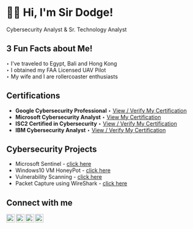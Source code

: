 <h1>👋🏽 Hi, I'm Sir Dodge!</h1> Cybersecurity Analyst & Sr. Technology Analyst

<h2>3 Fun Facts about Me!</h2>

‣ I've traveled to Egypt, Bali and Hong Kong<br/>
‣ I obtained my FAA Licensed UAV Pilot<br/>
‣ My wife and I are rollercoaster enthusiasts

<h2>Certifications</h2>

- <b>Google Cybersecurity Professional</b>
‣ [View / Verify My Certification](https://www.credly.com/badges/2c6dbfc7-681c-4dc0-930b-39a4115cd1fe/linked_in?t=rz8esa)
- <b>Microsoft Cybersecurity Analyst</b>
‣ [View My Certification](https://coursera.org/share/0cd2892000787f765e82353e292e700e)
- <b>ISC2 Certified in Cybersecurity</b>
‣ [View / Verify My Certification](https://www.credly.com/badges/9b7e99b7-47f1-4665-abca-0e55ec230736/public_url)
- <b>IBM Cybersecurity Analyst</b>
‣ [View / Verify My Certification](https://www.credly.com/badges/874e59fe-f4b3-4761-bcb5-3d64bed68120/public_url)



<h2>Cybersecurity Projects</h2>

- Microsoft Sentinel - [click here](https://github.com/sirdodge/projecttest)
- Windows10 VM HoneyPot - [click here](https://github.com/sirdodge/projecttest)
- Vulnerability Scanning - [click here](https://github.com/sirdodge/projecttest)
- Packet Capture using WireShark - [click here](https://github.com/sirdodge/projecttest)

<h2>Connect with me</h2>

[<img align="left" alt="JoshMadakor | YouTube" width="22px" src="https://cdn.jsdelivr.net/npm/simple-icons@v3/icons/youtube.svg" />][youtube]
[<img align="left" alt="JoshMadakor | Twitter" width="22px" src="https://cdn.jsdelivr.net/npm/simple-icons@v3/icons/twitter.svg" />][twitter]
[<img align="left" alt="JoshMadakor | LinkedIn" width="22px" src="https://cdn.jsdelivr.net/npm/simple-icons@v3/icons/linkedin.svg" />][linkedin]
[<img align="left" alt="JoshMadakor | Instagram" width="22px" src="https://cdn.jsdelivr.net/npm/simple-icons@v3/icons/instagram.svg" />][instagram]

[twitter]: https://twitter.com/
[youtube]: https://www.youtube.com
[instagram]: https://www.instagram.com
[linkedin]: https://linkedin.com/in/sirdodge

<!--
**joshmadakor1/joshmadakor1** is a ✨ _special_ ✨ repository because its `README.md` (this file) appears on your GitHub profile.

Here are some ideas to get you started:

- 🔭 I’m currently working on ...
- 🌱 I’m currently learning ...
- 👯 I’m looking to collaborate on ...
- 🤔 I’m looking for help with ...
- 💬 Ask me about ...
- 📫 How to reach me: ...
- 😄 Pronouns: ...
- ⚡ Fun fact: ...
- 🖐🏽 I’m currently working on ...
► 👋🏽

- ![#f03c15](https://placehold.co/15x15/f03c15/f03c15.png) `#f03c15`
- ![#c5f015](https://placehold.co/15x15/c5f015/c5f015.png) `#c5f015`
- ![#1589F0](https://placehold.co/15x15/1589F0/1589F0.png) `#1589F0`
-
-->
